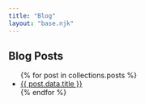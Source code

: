 ```yaml
---
title: "Blog"
layout: "base.njk"
---
```


## Blog Posts

<ul>
  {% for post in collections.posts %}
  <li><a href="{{post.url}}">{{ post.data.title }}</a></li>
  {% endfor %}
</ul>